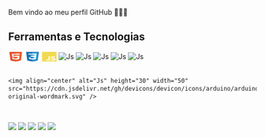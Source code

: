 Bem vindo ao meu perfil GitHub 👋👋👋
## Ferramentas e Tecnologias

<div style="display: inline_block"><img align="center" alt="HTML" height="20"width="30"src="https://raw.githubusercontent.com/devicons/devicon/master/icons/html5/html5-original.svg">

 <img align="center" alt="CSS" height="20" width="30" src="https://raw.githubusercontent.com/devicons/devicon/master/icons/css3/css3-original.svg">  

 <img align="center" alt="Js" height="20" width="30" src="https://raw.githubusercontent.com/devicons/devicon/master/icons/javascript/javascript-plain.svg"> 
 <img align="center" alt="Js" height="30" width="50" src="https://cdn.jsdelivr.net/gh/devicons/devicon/icons/php/php-original.svg" />
 
 <img align="center" alt="Js" height="30" width="50"  src="https://cdn.jsdelivr.net/gh/devicons/devicon/icons/mysql/mysql-original-wordmark.svg" />
 <img align="center" alt="Js" height="30" width="50"   src="https://cdn.jsdelivr.net/gh/devicons/devicon/icons/git/git-original-wordmark.svg" />
 <img  align="center"alt="Js" height="30" width="50" src="https://cdn.jsdelivr.net/gh/devicons/devicon/icons/python/python-original-wordmark.svg" width="40" height="40"/>   
 
<img align="center" alt="Js" height="20" width="50" src="https://cdn.jsdelivr.net/gh/devicons/devicon/icons/vscode/vscode-original.svg" />

                                                                                                                                               <img align="center" alt="Js" height="30" width="50" src="https://cdn.jsdelivr.net/gh/devicons/devicon/icons/arduino/arduino-original-wordmark.svg" />
          
                                                                                                                                                  
                                                                                                                                                  
                                                                                                                                                  
          
          
 <br>







<a href="https://www.youtube.com/seu-canal-youtube-aqui" target="_blank"><img src="https://img.shields.io/badge/YouTube-FF0000?style=for-the-badge&logo=youtube&logoColor=white" target="_blank"></a>
<a href="https://www.instagram.com/hani_front_back/" target="_blank"><img src="https://img.shields.io/badge/-Instagram-%23E4405F?style=for-the-badge&logo=instagram&logoColor=white" target="_blank"></a>
<a href="https://www.twitch.tv/seu-usuário-aqui" target="_blank"><img src="https://img.shields.io/badge/Twitch-9146FF?style=for-the-badge&logo=twitch&logoColor=white" target="_blank"></a>
<a href = "mailto:contato@seu-usuário-aqui"><img src="https://img.shields.io/badge/Gmail-D14836?style=for-the-badge&logo=gmail&logoColor=white" target="_blank"></a>
<a href="https://www.linkedin.com/in/hanani-bittencourt-a1192215a/" target="_blank"><img src="https://img.shields.io/badge/-LinkedIn-%230077B5?style=for-the-badge&logo=linkedin&logoColor=white" target="_blank"></a>   
</div>



         
 

  
